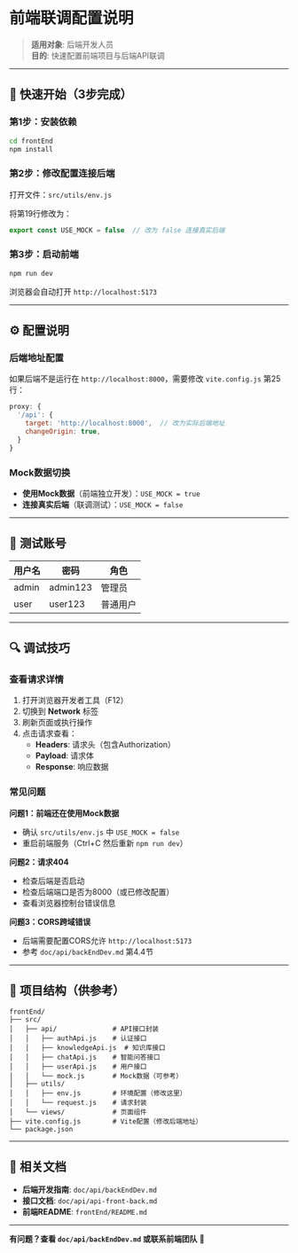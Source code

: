 # 前端联调配置说明

> **适用对象**: 后端开发人员  
> **目的**: 快速配置前端项目与后端API联调

---

## 🚀 快速开始（3步完成）

### 第1步：安装依赖

```bash
cd frontEnd
npm install
```

### 第2步：修改配置连接后端

打开文件：`src/utils/env.js`

将第19行修改为：
```javascript
export const USE_MOCK = false  // 改为 false 连接真实后端
```

### 第3步：启动前端

```bash
npm run dev
```

浏览器会自动打开 `http://localhost:5173`

---

## ⚙️ 配置说明

### 后端地址配置

如果后端不是运行在 `http://localhost:8000`，需要修改 `vite.config.js` 第25行：

```javascript
proxy: {
  '/api': {
    target: 'http://localhost:8000',  // 改为实际后端地址
    changeOrigin: true,
  }
}
```

### Mock数据切换

- **使用Mock数据**（前端独立开发）：`USE_MOCK = true`
- **连接真实后端**（联调测试）：`USE_MOCK = false`

---

## 🧪 测试账号

| 用户名 | 密码 | 角色 |
|--------|------|------|
| admin | admin123 | 管理员 |
| user | user123 | 普通用户 |

---

## 🔍 调试技巧

### 查看请求详情

1. 打开浏览器开发者工具（F12）
2. 切换到 **Network** 标签
3. 刷新页面或执行操作
4. 点击请求查看：
   - **Headers**: 请求头（包含Authorization）
   - **Payload**: 请求体
   - **Response**: 响应数据

### 常见问题

**问题1：前端还在使用Mock数据**
- 确认 `src/utils/env.js` 中 `USE_MOCK = false`
- 重启前端服务（Ctrl+C 然后重新 `npm run dev`）

**问题2：请求404**
- 检查后端是否启动
- 检查后端端口是否为8000（或已修改配置）
- 查看浏览器控制台错误信息

**问题3：CORS跨域错误**
- 后端需要配置CORS允许 `http://localhost:5173`
- 参考 `doc/api/backEndDev.md` 第4.4节

---

## 📂 项目结构（供参考）

```
frontEnd/
├── src/
│   ├── api/              # API接口封装
│   │   ├── authApi.js    # 认证接口
│   │   ├── knowledgeApi.js  # 知识库接口
│   │   ├── chatApi.js    # 智能问答接口
│   │   ├── userApi.js    # 用户接口
│   │   └── mock.js       # Mock数据（可参考）
│   ├── utils/
│   │   ├── env.js        # 环境配置（修改这里）
│   │   └── request.js    # 请求封装
│   └── views/            # 页面组件
├── vite.config.js        # Vite配置（修改后端地址）
└── package.json
```

---

## 📖 相关文档

- **后端开发指南**: `doc/api/backEndDev.md`
- **接口文档**: `doc/api/api-front-back.md`
- **前端README**: `frontEnd/README.md`

---

**有问题？查看 `doc/api/backEndDev.md` 或联系前端团队** 🤝

